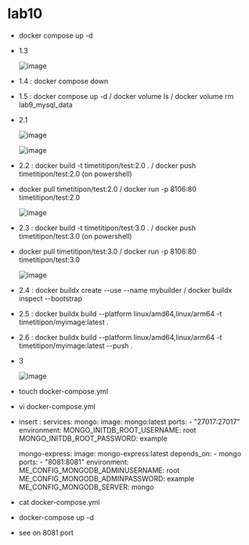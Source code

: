 # lab10

- docker compose up -d

- 1.3
  
  ![image](https://github.com/user-attachments/assets/717b6dbf-170b-4ef4-b498-5ecbb223b629)

- 1.4 : docker compose down
- 1.5 : docker compose up -d / docker volume ls / docker volume rm lab9_mysql_data

- 2.1
  
  ![image](https://github.com/user-attachments/assets/99be493e-3a38-4fbf-b00e-59c2b500c6e2)

  ![image](https://github.com/user-attachments/assets/7830ee1a-1ef1-42f8-be2e-ef35c1b2dd36)


- 2.2 : docker build -t timetitipon/test:2.0 . / docker push timetitipon/test:2.0 (on powershell)
- docker pull timetitipon/test:2.0 / docker run -p 8106:80 timetitipon/test:2.0
  
  ![image](https://github.com/user-attachments/assets/7e2fdca7-eecc-41a9-bb11-b6dcc471b36c)

- 2.3 : docker build -t timetitipon/test:3.0 . / docker push timetitipon/test:3.0 (on powershell)
- docker pull timetitipon/test:3.0 / docker run -p 8106:80 timetitipon/test:3.0

  ![image](https://github.com/user-attachments/assets/6a011844-3fe7-4acb-9ff8-672717856b3d)

- 2.4 : docker buildx create --use --name mybuilder / docker buildx inspect --bootstrap
- 2.5 : docker buildx build --platform linux/amd64,linux/arm64 -t timetitipon/myimage:latest .
- 2.6 : docker buildx build --platform linux/amd64,linux/arm64 -t timetitipon/myimage:latest --push .


- 3

  ![image](https://github.com/user-attachments/assets/6f2c3cd8-7d37-49e1-aeff-1b62960d1392)

- touch docker-compose.yml
- vi docker-compose.yml
- insert : services:
  mongo:
    image: mongo:latest
    ports:
      - "27017:27017"
    environment:
      MONGO_INITDB_ROOT_USERNAME: root
      MONGO_INITDB_ROOT_PASSWORD: example

  mongo-express:
    image: mongo-express:latest
    depends_on:
      - mongo
    ports:
      - "8081:8081"
    environment:
      ME_CONFIG_MONGODB_ADMINUSERNAME: root
      ME_CONFIG_MONGODB_ADMINPASSWORD: example
      ME_CONFIG_MONGODB_SERVER: mongo
- cat docker-compose.yml
- docker-compose up -d
- see on 8081 port



  
